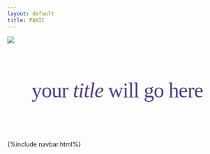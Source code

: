 ```yaml
---
layout: default
title: PANIC
---
```

<div class="row">
<img class="img-responsive" src="/panic/data/img/logo.png" style="display: block;
    margin-left: auto;
    margin-right: auto ">
</div>
<br>
<div class="row"><h2 class="lead" style="text-align: center;color: #544087;font: 48px/48px Chrono Light;letter-spacing: -1px;">
your <em>title</em> will go here</h2></div>
<br>
<br><br>
{%include navbar.html%}


